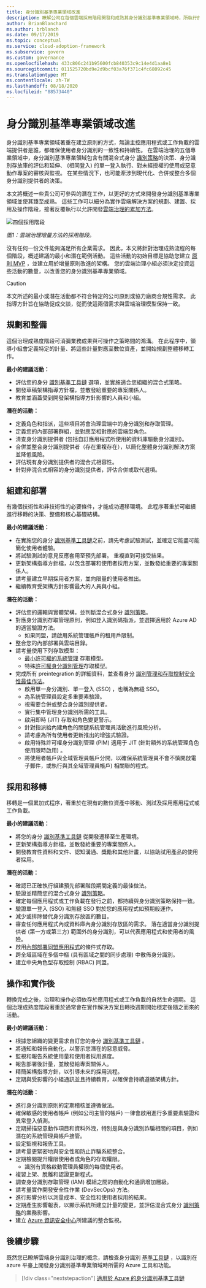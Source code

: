 ```yaml
---
title: 身分識別基準專業領域改進
description: 瞭解公司在每個雲端採用階段開發和成熟其身分識別基準專業領域時，所執行的潛在工作。
author: BrianBlanchard
ms.author: brblanch
ms.date: 09/17/2019
ms.topic: conceptual
ms.service: cloud-adoption-framework
ms.subservice: govern
ms.custom: governance
ms.openlocfilehash: 433c806c241b95600fcb840353c9c14e4d1aa8e1
ms.sourcegitcommit: 011525720bd9e2d9bcf03a76f371c4fc68092c45
ms.translationtype: MT
ms.contentlocale: zh-TW
ms.lasthandoff: 08/18/2020
ms.locfileid: "88573440"
---
```

<!-- cSpell:ignore offboarding preintegration -->

# <a name="identity-baseline-discipline-improvement"></a>身分識別基準專業領域改進

身分識別基準專業領域著重在建立原則的方式，無論主控應用程式或工作負載的雲端提供者是誰，都確保使用者身分識別的一致性和持續性。 在雲端治理的五個專業領域中，身分識別基準專業領域包含有關混合式身分 [識別策略](../../decision-guides/identity/index.md)的決策、身分識別存放庫的評估和延伸、 (相同登入) 的單一登入執行、對未經授權的使用或惡意動作專案的審核與監視。 在某些情況下，也可能牽涉到現代化、合併或整合多個身分識別提供者的決策。

本文將概述一些貴公司可參與的潛在工作，以更好的方式來開發身分識別基準專業領域並使其臻至成熟。 這些工作可以細分為實作雲端解決方案的規劃、建置、採用及操作階段，接著反覆執行以允許開發[雲端治理的累加方法](../guides/index.md#an-incremental-approach-to-cloud-governance)。

![四個採用階段](../../_images/govern/adoption-phases.png)

_圖1：雲端治理增量方法的採用階段。_

沒有任何一份文件能夠滿足所有企業需求。 因此，本文將針對治理成熟流程的每個階段，概述建議的最小和潛在範例活動。 這些活動的初始目標是協助您建立 [原則 MVP](../guides/index.md#an-incremental-approach-to-cloud-governance) ，並建立用於增量原則改進的架構。 您的雲端治理小組必須決定投資這些活動的數量，以改善您的身分識別基準專業領域。

> [!CAUTION]
> 本文所述的最小或潛在活動都不符合特定的公司原則或協力廠商合規性需求。 此指導方針旨在協助促成交談，從而使這兩個需求與雲端治理模型保持一致。

## <a name="planning-and-readiness"></a>規劃和整備

這個治理成熟度階段可消彌業務成果與可操作之策略間的鴻溝。 在此程序中，領導小組會定義特定的計量、將這些計量對應至數位資產，並開始規劃整體移轉工作。

**最小的建議活動：**

- 評估您的身分 [識別基準工具鏈](./toolchain.md) 選項，並實施適合您組織的混合式策略。
- 開發草稿架構指導方針檔，並散發給重要的專案關係人。
- 教育並涵蓋受到開發架構指導方針影響的人員和小組。

**潛在的活動：**

- 定義角色和指派，這些項目將會治理雲端中的身分識別和存取管理。
- 定義您的內部部署群組，並對應至相對應的雲端型角色。
- 清查身分識別提供者 (包括自訂應用程式所使用的資料庫驅動身分識別)。
- 合併並整合身分識別提供者（存在重複存在），以簡化整體身分識別解決方案並降低風險。
- 評估現有身分識別提供者的混合式相容性。
- 針對非混合式相容的身分識別提供者，評估合併或取代選項。

## <a name="build-and-predeployment"></a>組建和部署

有幾個技術性和非技術性的必要條件，才能成功遷移環境。 此程序著重於可繼續進行移轉的決策、整備和核心基礎結構。

**最小的建議活動：**

- 在實施您的身分 [識別基準工具鏈](./toolchain.md)之前，請先考慮試驗測試，並確定它能盡可能簡化使用者體驗。
- 將試驗測試的意見反應套用至預先部署。 重複直到可接受結果。
- 更新架構指導方針檔，以包含部署和使用者採用方案，並散發給重要的專案關係人。
- 請考量建立早期採用者方案，並向限量的使用者推出。
- 繼續教育受架構方針影響最大的人員與小組。

<!-- docsTest:ignore "seamless SSO" -->

**潛在的活動：**

- 評估您的邏輯與實體架構，並判斷混合式身分 [識別策略](../../decision-guides/identity/index.md)。
- 對應身分識別存取管理原則，例如登入識別碼指派，並選擇適用於 Azure AD 的適當驗證方法。
  - 如果同盟，請啟用系統管理帳戶的租用戶限制。
- 整合您的內部部署與雲端目錄。
- 請考量使用下列存取模型：
  - [最小許可權的系統管理](/windows-server/identity/ad-ds/plan/security-best-practices/implementing-least-privilege-administrative-models) 存取模型。
  - 特殊[許可權身分識別管理](/azure/active-directory/privileged-identity-management/pim-configure)存取模型。
- 完成所有 preintegration 的詳細資料，並查看身分 [識別管理和存取控制安全性最佳作法](/azure/security/fundamentals/identity-management-best-practices)。
  - 啟用單一身分識別、單一登入 (SSO) ，也稱為無縫 SSO。
  - 為系統管理員設定多重要素驗證。
  - 視需要合併或整合身分識別提供者。
  - 實行集中管理身分識別所需的工具。
  - 啟用即時 (JIT) 存取和角色變更警示。
  - 針對指派給內建角色的關鍵系統管理員活動進行風險分析。
  - 請考慮為所有使用者更新推出的增強式驗證。
  - 啟用特殊許可權身分識別管理 (PIM) 適用于 JIT (針對額外的系統管理角色使用限時啟用) 。
  - 將使用者帳戶與全域管理員帳戶分開，以確保系統管理員不會不慎開啟電子郵件，或執行與其全域管理員帳戶) 相關聯的程式。

## <a name="adopt-and-migrate"></a>採用和移轉

移轉是一個累加式程序，著重於在現有的數位資產中移動、測試及採用應用程式或工作負載。

**最小的建議活動：**

- 將您的身分 [識別基準工具鏈](./toolchain.md) 從開發遷移至生產環境。
- 更新架構指導方針檔，並散發給重要的專案關係人。
- 開發教育性資料和文件、認知溝通、獎勵和其他計畫，以協助試用產品的使用者採用。

**潛在的活動：**

- 確認已正確執行組建預先部署階段期間定義的最佳做法。
- 驗證並精簡您的混合式身分 [識別策略](../../decision-guides/identity/index.md)。
- 確定每個應用程式或工作負載在發行之前，都持續與身分識別策略保持一致。
- 驗證單一登入 (SSO) 和無縫 SSO 對於您的應用程式如預期般運作。
- 減少或排除替代身分識別存放區的數目。
- 審查任何應用程式內或資料庫內身分識別存放區的需求。 落在適當身分識別提供者 (第一方或第三方) 範圍外的身分識別，可以代表應用程式和使用者的風險。
- 啟用[內部部署同盟應用程式](/azure/active-directory/devices/overview)的條件式存取。
- 跨全域區域在多個中樞 (具有區域之間的同步處理) 中散佈身分識別。
- 建立中央角色型存取控制 (RBAC) 同盟。

## <a name="operate-and-post-implementation"></a>操作和實作後

轉換完成之後，治理和操作必須依存於應用程式或工作負載的自然生命週期。 這個治理成熟度階段著重於通常會在實作解決方案且轉換週期開始穩定後隨之而來的活動。

**最小的建議活動：**

- 根據您組織的變更需求自訂您的身分 [識別基準工具鏈](./toolchain.md) 。
- 將通知和報告自動化，以警示您潛在的惡意威脅。
- 監視和報告系統使用量和使用者採用進度。
- 報告部署後計量，並散發給專案關係人。
- 精簡架構指導方針，以引導未來的採用流程。
- 定期與受影響的小組通訊並且持續教育，以確保會持續遵循架構方針。

**潛在的活動：**

- 進行身分識別原則的定期稽核並遵循做法。
- 確保敏感的使用者帳戶 (例如公司主管的帳戶) 一律會啟用進行多重要素驗證和異常登入偵測。
- 定期掃描惡意動作項目和資料外洩，特別是與身分識別詐騙相關的項目，例如潛在的系統管理員帳戶接管。
- 設定監視和報告工具。
- 請考量更緊密地與安全性和防止詐騙系統整合。
- 定期檢閱提升權限使用者或角色的存取權限。
  - 識別有資格啟動管理員權限的每個使用者。
- 複習上架、脫離和認證更新程式。
- 調查身分識別存取管理 (IAM) 模組之間的自動化和通訊增加層級。
- 請考量實作開發安全性作業 (DevSecOps) 方法。
- 進行影響分析以測量成本、安全性和使用者採用的結果。
- 定期產生影響報表，以顯示系統所建立計量的變更，並評估混合式身分 [識別策略](../../decision-guides/identity/index.md)的業務影響。
- 建立 [Azure 資訊安全中心](/azure/security-center/security-center-intro)所建議的整合監視。

## <a name="next-steps"></a>後續步驟

既然您已瞭解雲端身分識別治理的概念，請檢查身分識別 [基準工具鏈](./toolchain.md) ，以識別在 azure 平臺上開發身分識別基準專業領域時所需的 Azure 工具和功能。

> [!div class="nextstepaction"]
> [適用於 Azure 的身分識別基準工具鏈](./toolchain.md)
